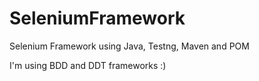 # SeleniumFramework
Selenium Framework using Java, Testng, Maven and POM

I'm using BDD and DDT frameworks :)


